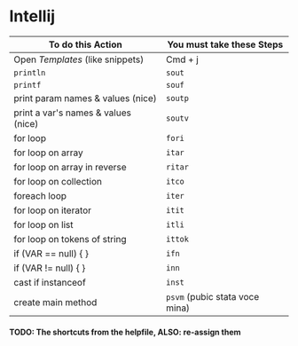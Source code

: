 # Intellij

To do this Action                   | You must take these Steps
------------------------------------|--------------------------
Open *Templates* (like snippets)    | Cmd + j
`println`                           | `sout`
`printf`                            | `souf`
print param names & values (nice)   | `soutp`
print a var's names & values (nice) | `soutv`
for loop                            | `fori`
for loop on array                   | `itar`
for loop on array in reverse        | `ritar`
for loop on collection              | `itco`
foreach loop                        | `iter`
for loop on iterator                | `itit`
for loop on list                    | `itli`
for loop on tokens of string        | `ittok`
if (VAR == null) { }                | `ifn`
if (VAR != null) { }                | `inn`
cast if instanceof                  | `inst`
create main method                  | `psvm` (pubic stata voce mina)


#### TODO: The shortcuts from the helpfile, ALSO: re-assign them

